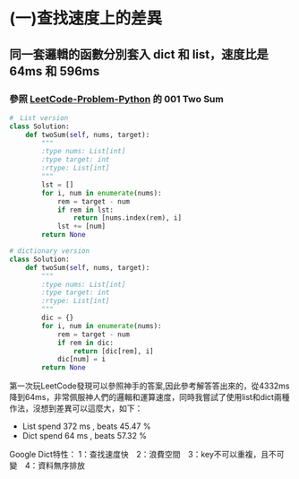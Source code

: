 # (一)查找速度上的差異
## 同一套邏輯的函數分別套入 dict 和 list，速度比是 64ms 和 596ms　
### 參照 [LeetCode-Problem-Python](https://github.com/TsaiJeff1209/LeetCode-Problem-Python) 的 001 Two Sum

```python
#　List version
class Solution:
    def twoSum(self, nums, target):
        """
        :type nums: List[int]
        :type target: int
        :rtype: List[int]
        """
        lst = []
        for i, num in enumerate(nums):
            rem = target - num
            if rem in lst:
                return [nums.index(rem), i]
            lst += [num]
        return None

# dictionary version
class Solution:
    def twoSum(self, nums, target):
        """
        :type nums: List[int]
        :type target: int
        :rtype: List[int]
        """
        dic = {}
        for i, num in enumerate(nums):
            rem = target - num
            if rem in dic:
                return [dic[rem], i]
            dic[num] = i
        return None
```
第一次玩LeetCode發現可以參照神手的答案,因此參考解答答出來的，從4332ms降到64ms，非常佩服神人們的邏輯和運算速度，同時我嘗試了使用list和dict兩種作法，沒想到差異可以這麼大，如下：
* List spend 372 ms , beats 45.47 %
* Dict spend  64 ms , beats 57.32 %  

Google Dict特性：
1：查找速度快　2：浪費空間　3：key不可以重複，且不可變　4：資料無序排放
